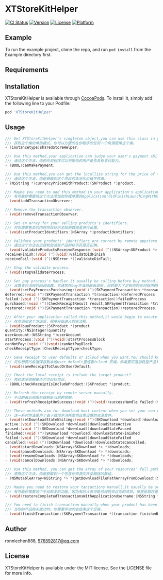 # XTStoreKitHelper

[![CI Status](http://img.shields.io/travis/ronniechen888/XTStoreKitHelper.svg?style=flat)](https://travis-ci.org/ronniechen888/XTStoreKitHelper)
[![Version](https://img.shields.io/cocoapods/v/XTStoreKitHelper.svg?style=flat)](http://cocoapods.org/pods/XTStoreKitHelper)
[![License](https://img.shields.io/cocoapods/l/XTStoreKitHelper.svg?style=flat)](http://cocoapods.org/pods/XTStoreKitHelper)
[![Platform](https://img.shields.io/cocoapods/p/XTStoreKitHelper.svg?style=flat)](http://cocoapods.org/pods/XTStoreKitHelper)

## Example

To run the example project, clone the repo, and run `pod install` from the Example directory first.

## Requirements

## Installation

XTStoreKitHelper is available through [CocoaPods](http://cocoapods.org). To install
it, simply add the following line to your Podfile:

```ruby
pod 'XTStoreKitHelper'
```

## Usage

```objective-c
/// Get XTStoreKitHelper's singleton object,you can use this class in your appplication anywhere.
/// 获取这个类的单例模式，你可以方便的在你程序的任何一个角落使用这个类。
+ (instancetype)sharedStoreHelper;

/// Use this method,your application can judge your user's payment ability.
/// 通过这个方法，你的应用程序可以判断你的用户是否具有支付能力。
+ (BOOL)canMakePayment;

/// Use this method,you can get the locallize string for the price of target product.
/// 通过这个方法，你能获取到这个项目的本地化价格字符串。
+ (NSString *)currencyPriceWithProduct:(SKProduct *)product;

/// Maybe you need to add this method in your application's application:didFinishLaunchingWithOptions: to add transaction observer.This is aim for some transactions not finished when your application is over,it will help you conitnue these transactions.
/// 有可能你需要将这个方法添加到你程序里的application:didFinishLaunchingWithOptions:启动方法里。因为你的应用程序有可能结束时购买交易还没结束，添加了这个方法后在这种情况下下次启动程序会有助于继续走上次交易的流程。
- (void)addTransactionObserver;

/// Remove the transaction observer.
- (void)removeTransactionObserver;

/// Set an array for your selling products's identifiers.
/// 将你需要售卖的内购项目标示添加到数组里进行设置。
- (void)setProductIdentifiers:(NSArray *)productIdentifiers;

/// Validate your products' identifiers are correct by remote appstore server?
/// 通过这个方法去远程校验这些产品的标识符是否正确。
- (void)validateProductsReceiveResponse:(void (^)(NSArray<SKProduct *> *products,NSArray<NSString *> *invalidProductIdentifiers))validateResponse
receiveFinish:(void (^)(void))validatDidFinish
receiveFail:(void (^)(NSError *))validateDidFail;

/// Stop the validate process.
- (void)stopValidateProcess;

/// Set pay process's handler.It usually be calling before buy method.It aims to custom your UI dispaly.
/// 设置支付流程的回调函数。它通常在buy方法前面去调用，目的是为了定制你购买时想用的UI显示效果。
- (void)setPayProcessPurchasing:(void (^)(SKPaymentTransaction *transaction))purchasingProcess
deferred:(void (^)(SKPaymentTransaction *transaction))deferredProcess
failed:(void (^)(SKPaymentTransaction *transaction))failedProcess
purchased:(void (^)(CheckReceiptResult result,SKPaymentTransaction *transaction))purchasedProcess
restored:(void (^)(SKPaymentTransaction *transaction))restoredProcess;

/// After your application called this method,it would begin to excute buying product process.
/// 在你调用这个方法后，程序开始进入购买流程。
- (void)buyProduct:(SKProduct *)product 
quantity:(NSInteger)quantity 
userAccount:(NSString *)userAccount
startProcess:(void (^)(void))startProcessBlock
canNotPay:(void (^)(void))canNotPayBlock
checkReceiptType:(CheckReceiptType)checkType;

/// Save receipt to user defaults or iCloud when you want.You should know the consuming product's record will may be clean after the receipt refresh in next time.
/// 将你想要的收据保存到本地user default里或者icloud 云端。你需要知道消耗型产品有可能在下次收据刷新时被清除。
- (void)saveReceiptToCloudOrUserDefault;

/// Check the local receipt is include the target product?
/// 校验本地收据是否包含目标项目。
- (BOOL)checkReceiptIsIncludeProduct:(SKProduct *)product;

/// Refresh the receipt by remote server manually.
/// 手动的去远程服务器刷新当前的收据。
- (void)refreshReceiptOnSuccess:(void (^)(void))successHandle failed:(void (^)(void))failedHandle;

/// These methods aim for download host content when you set your non-consuming product's content.
/// 这一系列方法是为了去下载你非消耗型项目里设置的资源文件。
- (void)setDownloadStateWaiting:(void (^)(SKDownload *download))downloadStateWaiting
active:(void (^)(SKDownload *download))downloadStateActive
paused:(void (^)(SKDownload *download))downloadStatePaused
finished:(void (^)(SKDownload *download))downloadStateFinished
failed:(void (^)(SKDownload *download))downloadStateFailed
cancelled:(void (^)(SKDownload *download))downloadStateCancelled;
- (void)startDownloads:(NSArray<SKDownload *> *)downloads;
- (void)pauseDownloads:(NSArray<SKDownload *> *)downloads;
- (void)resumeDownloads:(NSArray<SKDownload *> *)downloads;
- (void)cancelDownloads:(NSArray<SKDownload *> *)downloads;

/// Use this method, you can get the array of your resources' full path.
/// 使用这个方法，你能获取到一个包含你资源文件全路径的数组。
- (NSMutableArray<NSString *> *)getDownloadFilePathArrayFromDownload:(SKDownload *)download;

/// Maybe you need to restore your tansactions manuall.It usually be setting for a new device when someone has bought your product.
/// 有可能你需要这个手动恢复的功能，因为有的人有可能已经购买过你的项目，但是他现在是用的一台新设备。
- (void)restoreCompletedTransactionsWithApplicationUsername:(NSString *)username success:(void (^)(void))successHandle failed:(void (^)(NSError *error))failedHandle;

/// You need to finish transaction manually when your product has been SKPaymentTransactionStatePurchased state.
/// 当你的产品购买成功时，你需要手动的去结束这个交易。
- (void)finishTransaction:(SKPaymentTransaction *)transaction finishedHandle:(void (^)(SKPaymentTransaction *transaction))finishedHandle;
```

## Author

ronniechen888, 576892817@qq.com

## License

XTStoreKitHelper is available under the MIT license. See the LICENSE file for more info.
